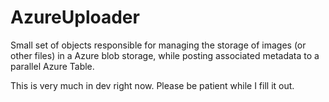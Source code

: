 # AzureUploader
Small set of objects responsible for managing the storage of images (or other files) in a Azure blob storage, while posting associated metadata to a parallel Azure Table.

This is very much in dev right now.  Please be patient while I fill it out.
